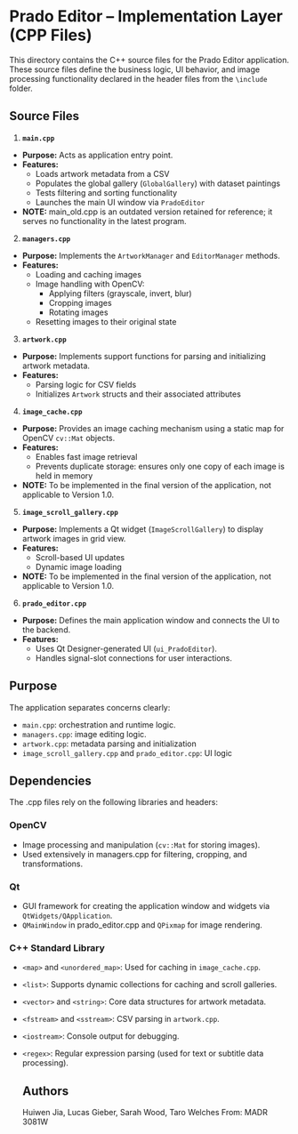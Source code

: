# Prado Editor – Implementation Layer (CPP Files)

This directory contains the C++ source files for the Prado Editor application. These source files define the business logic, UI behavior, and image processing functionality declared in the header files from the `\include` folder.

## Source Files

1. **`main.cpp`**
- **Purpose:** Acts as application entry point.
- **Features:**
    - Loads artwork metadata from a CSV
    - Populates the global gallery (`GlobalGallery`) with dataset paintings
    - Tests filtering and sorting functionality
    - Launches the main UI window via `PradoEditor`
- **NOTE:** main_old.cpp is an outdated version retained for reference; it serves no functionality in the latest program.

2. **`managers.cpp`**
- **Purpose:** Implements the `ArtworkManager` and `EditorManager` methods.
- **Features:**
  - Loading and caching images
  - Image handling with OpenCV:
      - Applying filters (grayscale, invert, blur)
      - Cropping images
      - Rotating images
  - Resetting images to their original state

3. **`artwork.cpp`**
- **Purpose:** Implements support functions for parsing and initializing artwork metadata.
- **Features:**
  - Parsing logic for CSV fields
  - Initializes `Artwork` structs and their associated attributes

4. **`image_cache.cpp`**
- **Purpose:** Provides an image caching mechanism using a static map for OpenCV `cv::Mat` objects.
- **Features:**
  - Enables fast image retrieval
  - Prevents duplicate storage: ensures only one copy of each image is held in memory
- **NOTE:** To be implemented in the final version of the application, not applicable to Version 1.0.

5. **`image_scroll_gallery.cpp`**
- **Purpose:** Implements a Qt widget (`ImageScrollGallery`) to display artwork images in grid view.
- **Features:**
  - Scroll-based UI updates
  - Dynamic image loading
- **NOTE:** To be implemented in the final version of the application, not applicable to Version 1.0.

6. **`prado_editor.cpp`**
- **Purpose:** Defines the main application window and connects the UI to the backend.
- **Features:**
  - Uses Qt Designer-generated UI (`ui_PradoEditor`).
  - Handles signal-slot connections for user interactions.

## Purpose

The application separates concerns clearly:
- `main.cpp`: orchestration and runtime logic.
- `managers.cpp`: image editing logic.
- `artwork.cpp`: metadata parsing and initialization
- `image_scroll_gallery.cpp` and `prado_editor.cpp`: UI logic

## Dependencies
The .cpp files rely on the following libraries and headers:

### OpenCV
- Image processing and manipulation (`cv::Mat` for storing images).
- Used extensively in managers.cpp for filtering, cropping, and transformations.

### Qt
- GUI framework for creating the application window and widgets via `QtWidgets/QApplication`.
- `QMainWindow` in prado_editor.cpp and `QPixmap` for image rendering.

### C++ Standard Library
- `<map>` and `<unordered_map>`: Used for caching in `image_cache.cpp`.
- `<list>`: Supports dynamic collections for caching and scroll galleries.
- `<vector>` and `<string>`: Core data structures for artwork metadata.
- `<fstream>` and `<sstream>`: CSV parsing in `artwork.cpp`.
- `<iostream>`: Console output for debugging.
- `<regex>`: Regular expression parsing (used for text or subtitle data processing).

  ## Authors
  Huiwen Jia, Lucas Gieber, Sarah Wood, Taro Welches
  From: MADR 3081W
